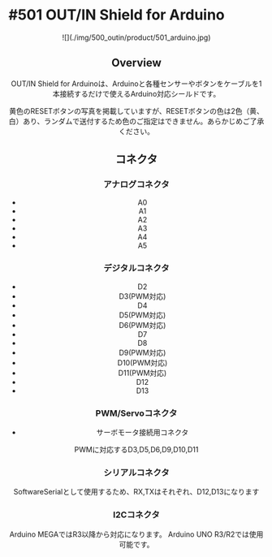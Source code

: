 # #501 OUT/IN Shield for Arduino

<center>![](./img/500_outin/product/501_arduino.jpg)
<!--COLORME-->

## Overview
OUT/IN Shield for Arduinoは、Arduinoと各種センサーやボタンをケーブルを1本接続するだけで使えるArduino対応シールドです。

黄色のRESETボタンの写真を掲載していますが、RESETボタンの色は2色（黄、白）あり、ランダムで送付するため色のご指定はできません。あらかじめご了承ください。

## コネクタ
### アナログコネクタ
- A0
- A1
- A2
- A3
- A4
- A5

### デジタルコネクタ
- D2
- D3(PWM対応)
- D4
- D5(PWM対応)
- D6(PWM対応)
- D7
- D8
- D9(PWM対応)
- D10(PWM対応)
- D11(PWM対応)
- D12
- D13

### PWM/Servoコネクタ
- サーボモータ接続用コネクタ

PWMに対応するD3,D5,D6,D9,D10,D11

### シリアルコネクタ
SoftwareSerialとして使用するため、RX,TXはそれぞれ、D12,D13になります

### I2Cコネクタ
Arduino MEGAではR3以降から対応になります。
Arduino UNO R3/R2では使用可能です。

